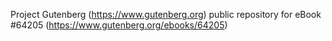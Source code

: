 Project Gutenberg (https://www.gutenberg.org) public repository for
eBook #64205 (https://www.gutenberg.org/ebooks/64205)
